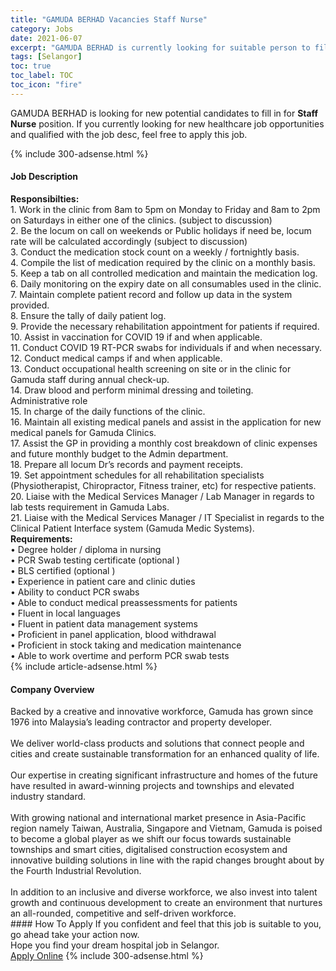 ```yaml
---
title: "GAMUDA BERHAD Vacancies Staff Nurse" 
category: Jobs 
date: 2021-06-07 
excerpt: "GAMUDA BERHAD is currently looking for suitable person to fill in the Staff Nurse which positioned at Selangor" 
tags: [Selangor] 
toc: true 
toc_label: TOC 
toc_icon: "fire" 
--- 
```


<p>GAMUDA BERHAD is looking for new potential candidates to fill in for <b>Staff Nurse</b> position. If you currently looking for new healthcare job opportunities and qualified with the job desc, feel free to apply this job.
</p>{% include 300-adsense.html %} 
<div><div><h4>Job Description</h4></div><div><div><span><div><div><strong>Responsibilties:</strong></div><div>1. Work in the clinic from 8am to 5pm on Monday to Friday and 8am to 2pm on Saturdays in either one of the clinics. (subject to discussion)<br>2. Be the locum on call on weekends or Public holidays if need be, locum rate will be calculated accordingly (subject to discussion)<br>3. Conduct the medication stock count on a weekly / fortnightly basis.<br>4. Compile the list of medication required by the clinic on a monthly basis.<br>5. Keep a tab on all controlled medication and maintain the medication log.<br>6. Daily monitoring on the expiry date on all consumables used in the clinic.<br>7. Maintain complete patient record and follow up data in the system provided.<br>8. Ensure the tally of daily patient log.<br>9. Provide the necessary rehabilitation appointment for patients if required.<br>10. Assist in vaccination for COVID 19 if and when applicable.<br>11. Conduct COVID 19 RT-PCR swabs for individuals if and when necessary.<br>12. Conduct medical camps if and when applicable.<br>13. Conduct occupational health screening on site or in the clinic for Gamuda staff during annual check-up.<br>14. Draw blood and perform minimal dressing and toileting.<div>Administrative role</div><div>15. In charge of the daily functions of the clinic.<br>16. Maintain all existing medical panels and assist in the application for new medical panels for Gamuda Clinics.<br>17. Assist the GP in providing a monthly cost breakdown of clinic expenses and future monthly budget to the Admin department.<br>18. Prepare all locum Dr&#8217;s records and payment receipts.<br>19. Set appointment schedules for all rehabilitation specialists (Physiotherapist, Chiropractor, Fitness trainer, etc) for respective patients.<br>20. Liaise with the Medical Services Manager / Lab Manager in regards to lab tests requirement in Gamuda Labs.<br>21. Liaise with the Medical Services Manager / IT Specialist in regards to the Clinical Patient Interface system (Gamuda Medic Systems).</div><div><strong>Requirements:</strong></div></div><div>&#8226; Degree holder / diploma in nursing</div><div>&#8226; PCR Swab testing certificate (optional )</div><div>&#8226; BLS certified (optional )</div><div>&#8226; Experience in patient care and clinic duties</div><div>&#8226; Ability to conduct PCR swabs</div><div>&#8226; Able to conduct medical preassessments for patients</div><div>&#8226; Fluent in local languages</div><div>&#8226; Fluent in patient data management systems</div><div>&#8226; Proficient in panel application, blood withdrawal</div><div>&#8226; Proficient in stock taking and medication maintenance</div><div>&#8226; Able to work overtime and perform PCR swab tests</div></div></span></div></div></div> 
{% include article-adsense.html %} 
<div><div><h4>Company Overview</h4></div><div><div><span><div><div>
	Backed by a creative and innovative workforce, Gamuda has grown since 1976 into Malaysia&#8217;s leading contractor and property developer.</div>
<div>
<br>
	We deliver world-class products and solutions that connect people and cities and create sustainable transformation for an enhanced quality of life.</div>
<div>
<br>
	Our expertise in creating significant infrastructure and homes of the future have resulted in award-winning projects and townships and elevated industry standard.</div>
<div>
<br>
	With growing national and international market presence in Asia-Pacific region namely Taiwan, Australia, Singapore and Vietnam, Gamuda is poised to become a global player as we shift our focus towards sustainable townships and smart cities, digitalised construction ecosystem and innovative building solutions in line with the rapid changes brought about by the Fourth Industrial Revolution.</div>
<div>
<br>
	In addition to an inclusive and diverse workforce, we also invest into talent growth and continuous development to create an environment that nurtures an all-rounded, competitive and self-driven workforce.</div></div></span></div></div></div> 
#### How To Apply 
If you confident and feel that this job is suitable to you, go ahead take your action now. <br/> 
Hope you find your dream hospital job in Selangor. <br/> 
<a href="https://www.jobstreet.com.my/en/job/staff-nurse-4583980?jobId=jobstreet-my-job-4583980" class="btn btn--warning" target="_blank" rel="nofollow noopenner">Apply Online</a> 
{% include 300-adsense.html %} 
